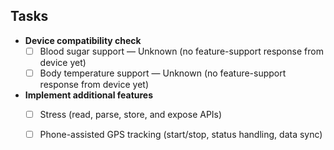 ## Tasks

- **Device compatibility check**
  - [ ] Blood sugar support — Unknown (no feature-support response from device yet)
  - [ ] Body temperature support — Unknown (no feature-support response from device yet)

- **Implement additional features**
  - [ ] Stress (read, parse, store, and expose APIs)
  - [ ] Phone-assisted GPS tracking (start/stop, status handling, data sync)


